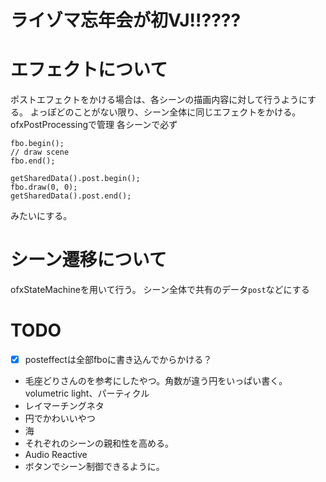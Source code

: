 # ライゾマ忘年会が初VJ!!????

# エフェクトについて
ポストエフェクトをかける場合は、各シーンの描画内容に対して行うようにする。
よっぽどのことがない限り、シーン全体に同じエフェクトをかける。
ofxPostProcessingで管理
各シーンで必ず
```
fbo.begin();
// draw scene
fbo.end();

getSharedData().post.begin();
fbo.draw(0, 0);
getSharedData().post.end();
```
みたいにする。
# シーン遷移について
ofxStateMachineを用いて行う。
シーン全体で共有のデータ`post`などにする

# TODO
- [x] posteffectは全部fboに書き込んでからかける？
- 毛座どりさんのを参考にしたやつ。角数が違う円をいっぱい書く。volumetric light、パーティクル
- レイマーチングネタ
- 円でかわいいやつ
- 海
- それぞれのシーンの親和性を高める。
- Audio Reactive
- ボタンでシーン制御できるように。
